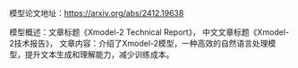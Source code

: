 模型论文地址：https://arxiv.org/abs/2412.19638

模型概述：文章标题《Xmodel-2 Technical Report》，
中文文章标题《Xmodel-2技术报告》，
文章内容：介绍了Xmodel-2模型，一种高效的自然语言处理模型，提升文本生成和理解能力，减少训练成本。
